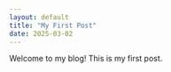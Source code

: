 ```yaml
---
layout: default
title: "My First Post"
date: 2025-03-02
---
```

Welcome to my blog! This is my first post.
